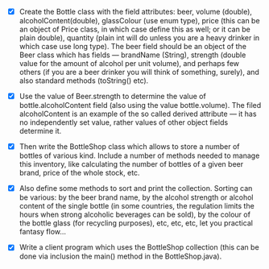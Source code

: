 - [X] Create the Bottle class with the field attributes: beer, volume (double), alcoholContent(double), glassColour (use enum type), price (this can be an object of Price class, in which case define this as well; or it can be plain double), quantity (plain int will do unless you are a heavy drinker in which case use long type). The beer field should be an object of the Beer class which has fields — brandName (String), strength (double value for the amount of alcohol per unit volume), and perhaps few others (if you are a beer drinker you will think of something, surely), and also standard methods (toString() etc).

- [X] Use the value of Beer.strength to determine the value of bottle.alcoholContent field (also using the value bottle.volume). The filed alcoholContent is an example of the so called derived attribute — it has no independently set value, rather values of other object fields determine it.


- [X] Then write the BottleShop class which allows to store a number of bottles of various kind. Include a number of methods needed to manage this inventory, like calculating the number of bottles of a given beer brand, price of the whole stock, etc.



- [X] Also define some methods to sort and print the collection. Sorting can be various: by the beer brand name, by the alcohol strength or alcohol content of the single bottle (in some countries, the regulation limits the hours when strong alcoholic beverages can be sold), by the colour of the bottle glass (for recycling purposes), etc, etc, etc, let you practical fantasy flow...


- [X] Write a client program which uses the BottleShop collection (this can be done via inclusion the main() method in the BottleShop.java).